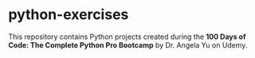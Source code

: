 # python-exercises

This repository contains Python projects created during the **100 Days of Code: The Complete Python Pro Bootcamp** by Dr. Angela Yu on Udemy. 
